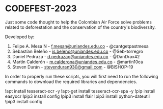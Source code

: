 # CODEFEST-2023
Just some code thought to help the Colombian Air Force solve problems related to deforestation and the conservation of the country's biodiversity.

Developed by:
1. Felipe A. Mesa N - f.mesan@uniandes.edu.co - @cantgetpastmesa
2. Sebastían Beleño - js.beleno@uniandes.edu.co - @Seb-torregro
3. Daniel Pedraza - d.pedrazag@uniandes.edu.co - @DanDrax42
4. Martín Calderón - m.calderona@uniandes.edu.co - @martin10ca
5. Steven Durán - stevenduran930@gmail.com - @BISHOP-19

In order to properly run these scripts, you will first need to run the following commands to download the required libraries and dependencies.

!apt install tesseract-ocr -y
!apt-get install tesseract-ocr-spa -y
!pip install easyocr
!pip3 install config
!pip3 install flair
!pip3 install python-dateutil
!pip3 install config
